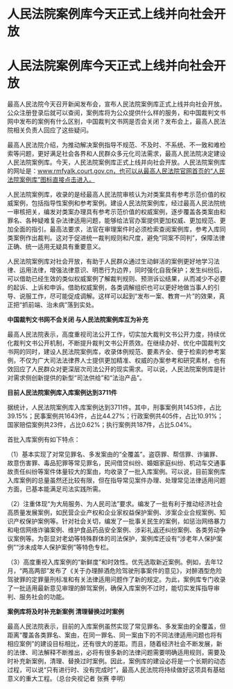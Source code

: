 # 人民法院案例库今天正式上线并向社会开放

# 人民法院案例库今天正式上线并向社会开放

最高人民法院今天召开新闻发布会，宣布人民法院案例库正式上线并向社会开放。公众注册登录后就可以查阅，案例库将为公众提供什么样的服务，和中国裁判文书网中发布的案例有什么区别，中国裁判文书网是否会关闭？发布会上，最高人民法院相关负责人回应了这些疑问。

最高人民法院介绍，为推动解决案例指导不规范、不及时、不系统、不一致和难检索等问题，更好满足社会各界和人民群众多元化司法需求，最高人民法院决定建设人民法院案例库。今天，人民法院案例库正式上线并向社会开放。人民法院案例库的网址是：www.rmfyalk.court.gov.cn，也可以从最高人民法院官网首页的“人民法院案例库”图标直接点击进入。

人民法院案例库，收录的是经最高人民法院审核认为对类案具有参考示范价值的权威案例，包括指导性案例和参考案例。建设人民法院案例库，经过最高人民法院统一审核把关，编发对类案办理具有参考示范价值的权威案例，逐步覆盖各类案由和罪名、各种疑难复杂法律适用问题，能够给法官办案提供更加权威、更加规范、更加全面的指引。最高法要求，法官在审理案件时必须检索查阅案例库，参考入库同类案例作出裁判。这对于促进统一裁判规则和尺度，避免“同案不同判”，保障法律正确、统一适用无疑具有重要意义。

人民法院案例库对社会开放，有助于人民群众通过生动鲜活的案例更好地学习法律、运用法律，增强法律意识、明悉行为边界，同时强化自我保护；发生纠纷后，可以借助已经生效的类似权威案例了解裁判规则、预测诉讼结果，从而减少不必要的起诉、上诉和申诉。借助权威案例，各类调解组织也可以更好地做当事人的引导、说服工作，尽可能促成调解。这样可以起到“发布一案、教育一片”的效果，真正把“抓前端、治未病”落到实处。

**中国裁判文书网不会关闭 与人民法院案例库互为补充**

最高人民法院表示，高度重视司法公开工作，切实加大裁判文书公开力度，持续优化裁判文书公开机制，不断提升裁判文书公开质效。在继续办好、优化中国裁判文书网的同时，建设人民法院案例库，收录体例规范、要素齐全、便于检索的参考案例，不仅为广大司法法律界人士提供更加精准、权威的办案参考和研究素材，也有效回应了人民群众对更深层次司法公开的现实需求。可以说，人民法院案例库是针对需求侧创新提供的新型“司法供给”和“法治产品”。

**目前人民法院案例库入库案例达到3711件**

据统计，人民法院案例库入库案例达到3711件。其中，刑事案例共1453件，占比39.15%；民事案例共1643件，占比44.27%；行政案例共405件，占比10.91%；国家赔偿案例共23件，占比0.62%；执行案例共187件，占比5.04%。

首批入库案例有如下特点：

（1）基本实现了对常见罪名、多发案由的“全覆盖”。盗窃罪、帮信罪、诈骗罪、故意伤害罪、毒品犯罪等常见罪名，民间借贷纠纷、婚姻家庭纠纷、机动车交通事故责任纠纷等案件体量较大的案由，均收录了一批入库案例。可以说，目前案例库入库案例的总量虽然还比较有限，但在指导常见案件办理、处理常见法律适用问题方面，已基本能满足司法实践所需。

（2）注重体现“为大局服务、为人民司法”要求。编发了一批有利于推动经济社会高质量发展案例，如民营企业产权和企业家权益保护案例、涉案企业合规案例、知识产权保护案例等。针对社会关切，编发了一批事关民生的案例，如惩治网络暴力和电信网络诈骗案例、维护食品药品安全案例、涉彩礼返还纠纷案例、各类劳动争议案例等。为彰显对老幼等特殊群体的司法保护，案例库还设有“涉老年人保护案例”“涉未成年人保护案例”等特色专栏。

（3）高度重视入库案例的“新鲜度”和时效性。优先选取新近案例。例如，去年12月，“两高两部”发布了《关于办理醉酒危险驾驶刑事案件的意见》，对醉酒型危险驾驶罪的定罪量刑标准和有关法律适用问题作了新的规定。为此，案例库专门收录了一批适用最新意见审理的醉驾案例，确保入库案例不过时，能切实发挥指导审判、服务社会的功能。

**案例库将及时补充新案例 清理替换过时案例**

最高人民法院表示，目前的入库案例虽然实现了常见罪名、多发案由的全覆盖，但距离“覆盖各类罪名、案由，在同一罪名、同一案由下的不同法律适用问题也将有相应案例”的建设目标相比，还有很大的差距。而且，随着经济社会不断发展，新的法律、司法解释不断推出，必将有很多新的法律问题需要明确适用规则，需要及时补充新案例，清理、替换过时案例。因此，案例库的建设必将是一个长期的动态过程，可以说“只有进行时、没有完成时”，最高人民法院将持续做好这项具有基础意义的重大工程。（总台央视记者
张赛 李明）

